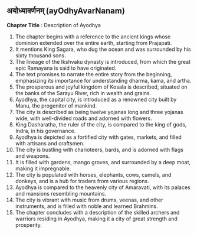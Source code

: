 ## अयोध्यावर्णनम् (ayOdhyAvarNanam)

**Chapter Title** : Description of Ayodhya

1. The chapter begins with a reference to the ancient kings whose dominion extended over the entire earth, starting from Prajapati.
2. It mentions King Sagara, who dug the ocean and was surrounded by his sixty thousand sons.
3. The lineage of the Ikshvaku dynasty is introduced, from which the great epic Ramayana is said to have originated.
4. The text promises to narrate the entire story from the beginning, emphasizing its importance for understanding dharma, kama, and artha.
5. The prosperous and joyful kingdom of Kosala is described, situated on the banks of the Sarayu River, rich in wealth and grains.
6. Ayodhya, the capital city, is introduced as a renowned city built by Manu, the progenitor of mankind.
7. The city is described as being twelve yojanas long and three yojanas wide, with well-divided roads and adorned with flowers.
8. King Dasharatha, the ruler of the city, is compared to the king of gods, Indra, in his governance.
9. Ayodhya is depicted as a fortified city with gates, markets, and filled with artisans and craftsmen.
10. The city is bustling with charioteers, bards, and is adorned with flags and weapons.
11. It is filled with gardens, mango groves, and surrounded by a deep moat, making it impregnable.
12. The city is populated with horses, elephants, cows, camels, and donkeys, and is a hub for traders from various regions.
13. Ayodhya is compared to the heavenly city of Amaravati, with its palaces and mansions resembling mountains.
14. The city is vibrant with music from drums, veenas, and other instruments, and is filled with noble and learned Brahmins.
15. The chapter concludes with a description of the skilled archers and warriors residing in Ayodhya, making it a city of great strength and prosperity.
